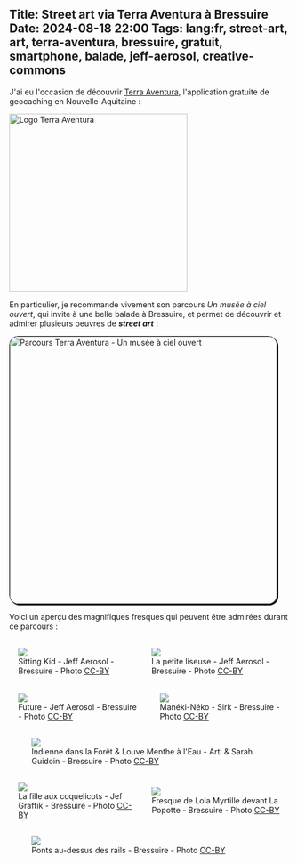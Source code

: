 Title: Street art via Terra Aventura à Bressuire
Date: 2024-08-18 22:00
Tags: lang:fr, street-art, art, terra-aventura, bressuire, gratuit, smartphone, balade, jeff-aerosol, creative-commons
---

J'ai eu l'occasion de découvrir [Terra Aventura](https://www.terra-aventura.fr/),
l'application gratuite de geocaching en Nouvelle-Aquitaine :

[<img alt="Logo Terra Aventura"
      src="images/2024/08/terra-aventura-logo.jpg"
      style="width: 20rem">](https://www.terra-aventura.fr/)

En particulier, je recommande vivement son parcours _Un musée à ciel ouvert_,
qui invite à une belle balade à Bressuire,
et permet de découvrir et admirer plusieurs oeuvres de _**street art**_ :

<img alt="Parcours Terra Aventura - Un musée à ciel ouvert"
     src="images/2024/08/terra-aventura-un-musee-a-ciel-ouvert.jpg"
     style="
  width: 30rem;
  border: 1px solid black;
  border-radius: 1rem;
  box-shadow: 2px 2px black;
">

Voici un aperçu des magnifiques fresques qui peuvent être admirées durant ce parcours :

<div class="side-by-side">
  <figure>
    <img src="images/2024/08/JeffAerosol-SittingKid.jpg">
    <figcaption>Sitting Kid - Jeff Aerosol - Bressuire -
    Photo <a rel="license" href="http://creativecommons.org/licenses/by/4.0/">CC-BY</a>
    </figcaption>
  </figure>
  <figure>
    <img src="images/2024/08/JeffAerosol-LaPetiteLiseuse.jpg">
    <figcaption>La petite liseuse - Jeff Aerosol - Bressuire -
    Photo <a rel="license" href="http://creativecommons.org/licenses/by/4.0/">CC-BY</a>
    </figcaption>
  </figure>
</div>
<div class="side-by-side">
  <figure>
    <img src="images/2024/08/JeffAerosol-Future.jpg">
    <figcaption>Future - Jeff Aerosol - Bressuire -
    Photo <a rel="license" href="http://creativecommons.org/licenses/by/4.0/">CC-BY</a>
    </figcaption>
  </figure>
  <figure>
    <img src="images/2024/08/Sirk-ManekiNeko.jpg">
    <figcaption>Manéki-Néko - Sirk - Bressuire -
    Photo <a rel="license" href="http://creativecommons.org/licenses/by/4.0/">CC-BY</a>
    </figcaption>
  </figure>
</div>
<figure>
  <img src="images/2024/08/Arti-et-SarahGuidoin-IndienneDansLaForet-et-LouveMentheALEau.jpg">
  <figcaption>Indienne dans la Forêt &amp; Louve Menthe à l'Eau - Arti &amp; Sarah Guidoin - Bressuire -
  Photo <a rel="license" href="http://creativecommons.org/licenses/by/4.0/">CC-BY</a>
  </figcaption>
</figure>
<div class="side-by-side">
  <figure>
    <img src="images/2024/08/JefGraffik-LaFilleAuxCoquelicots.jpg">
    <figcaption>La fille aux coquelicots - Jef Graffik - Bressuire -
    Photo <a rel="license" href="http://creativecommons.org/licenses/by/4.0/">CC-BY</a>
    </figcaption>
  </figure>
  <figure>
    <img src="images/2024/08/LolaMyrtille-LaPopotte.jpg">
    <figcaption>Fresque de Lola Myrtille devant La Popotte - Bressuire -
    Photo <a rel="license" href="http://creativecommons.org/licenses/by/4.0/">CC-BY</a>
    </figcaption>
  </figure>
</div>
<figure>
  <img src="images/2024/08/BridgesOverRails.jpg">
  <figcaption>Ponts au-dessus des rails - Bressuire -
  Photo <a rel="license" href="http://creativecommons.org/licenses/by/4.0/">CC-BY</a>
  </figcaption>
</figure>

<style>
.side-by-side > * {
  margin: 1rem auto;
  max-width: 100%;
}
@media (min-width:768px) {
  .side-by-side {
    display: flex;
    justify-content: center;
    align-items: center;
  }
  .side-by-side > * {
    margin: 1rem;
    max-width: 50%;
  }
}
</style>

